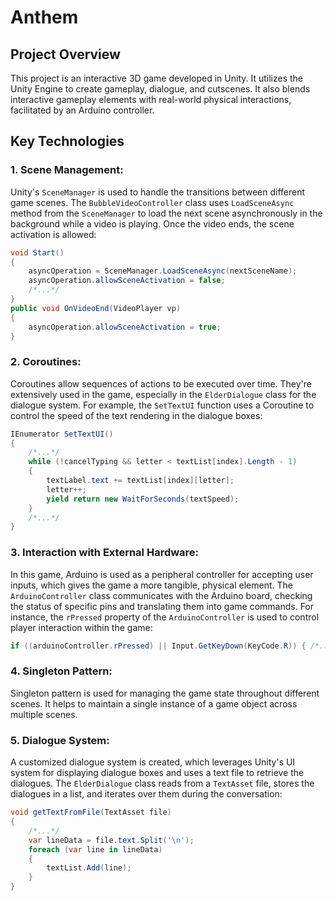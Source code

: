 # Anthem
## Project Overview
This project is an interactive 3D game developed in Unity. It utilizes the Unity Engine to create gameplay, dialogue, and cutscenes. It also blends interactive gameplay elements with real-world physical interactions, facilitated by an Arduino controller.

## Key Technologies
### 1. Scene Management:
Unity's `SceneManager` is used to handle the transitions between different game scenes. The `BubbleVideoController` class uses `LoadSceneAsync` method from the `SceneManager` to load the next scene asynchronously in the background while a video is playing. Once the video ends, the scene activation is allowed:
```csharp
void Start()
{
    asyncOperation = SceneManager.LoadSceneAsync(nextSceneName);
    asyncOperation.allowSceneActivation = false;
    /*...*/
}
public void OnVideoEnd(VideoPlayer vp)
{
    asyncOperation.allowSceneActivation = true;
}
```

### 2. Coroutines:
Coroutines allow sequences of actions to be executed over time. They're extensively used in the game, especially in the `ElderDialogue` class for the dialogue system. For example, the `SetTextUI` function uses a Coroutine to control the speed of the text rendering in the dialogue boxes:
```csharp
IEnumerator SetTextUI()
{
    /*...*/
    while (!cancelTyping && letter < textList[index].Length - 1)
    {
        textLabel.text += textList[index][letter];
        letter++;
        yield return new WaitForSeconds(textSpeed);
    }
    /*...*/
}
```

### 3. Interaction with External Hardware:
In this game, Arduino is used as a peripheral controller for accepting user inputs, which gives the game a more tangible, physical element. The `ArduinoController` class communicates with the Arduino board, checking the status of specific pins and translating them into game commands. For instance, the `rPressed` property of the `ArduinoController` is used to control player interaction within the game:
```csharp
if ((arduinoController.rPressed) || Input.GetKeyDown(KeyCode.R)) { /*...*/ }
```

### 4. Singleton Pattern:
Singleton pattern is used for managing the game state throughout different scenes. It helps to maintain a single instance of a game object across multiple scenes.

### 5. Dialogue System:
A customized dialogue system is created, which leverages Unity's UI system for displaying dialogue boxes and uses a text file to retrieve the dialogues. The `ElderDialogue` class reads from a  `TextAsset` file, stores the dialogues in a list, and iterates over them during the conversation:
```csharp
void getTextFromFile(TextAsset file)
{
    /*...*/
    var lineData = file.text.Split('\n');
    foreach (var line in lineData)
    {
        textList.Add(line);
    }
}
```

